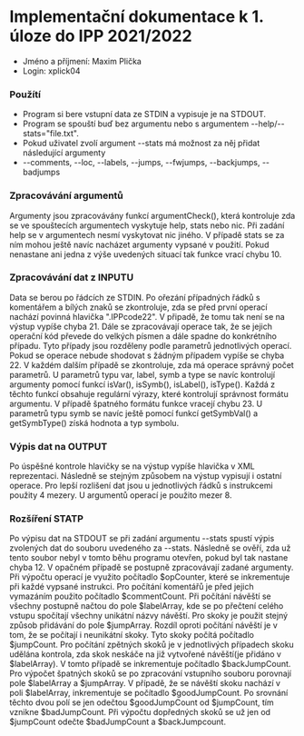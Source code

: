 # Implementační dokumentace k 1. úloze do IPP 2021/2022
* Jméno a příjmení: Maxim Plička
* Login: xplick04

### Použítí
* Program si bere vstupní data ze STDIN a vypisuje je na STDOUT.
* Program se spouští buď bez argumentu nebo s argumentem --help/--stats="file.txt".
* Pokud uživatel zvolí argument --stats má možnost za něj přidat následující argumenty
* --comments, --loc, --labels, --jumps, --fwjumps, --backjumps, --badjumps

### Zpracovávání argumentů
Argumenty jsou zpracovávány funkcí argumentCheck(), která kontroluje zda se ve
spouštecích argumentech vyskytuje help, stats nebo nic. Při zadání help se v argumentech nesmí vyskytovat nic jiného. 
V případě stats se za ním mohou ještě navíc nacházet argumenty vypsané v použití. Pokud nenastane ani jedna z výše uvedených
situací tak funkce vrací chybu 10.

### Zpracovávání dat z INPUTU
Data se berou po řádcích ze STDIN. Po ořezání případných řádků s komentářem a bílých znaků se zkontroluje, zda
se před první operací nachází povinná hlavička ".IPPcode22". V připadě, že tomu tak není se na výstup
vypíše chyba 21. Dále se zpracovávají operace tak, že se jejich operační kód převede do velkých písmen
a dále spadne do konkrétního případu. Tyto případy jsou rozděleny podle parametrů jednotlivých operací.
Pokud se operace nebude shodovat s žádným případem vypíše se chyba 22. V každém dalším případě se zkontroluje, 
zda má operace správný počet parametrů. U parametrů typu var, label, symb a type se navíc kontrolují argumenty pomocí funkcí isVar(), 
isSymb(), isLabel(), isType(). Každá z těchto funkcí obsahuje regulární výrazy, které 
kontrolují správnost formátu argumentu. V případě špatného formátu funkce vracejí chybu 23. U parametrů typu symb se
navíc ještě pomocí funkcí getSymbVal() a getSymbType() získá hodnota a typ symbolu.

### Výpis dat na OUTPUT
Po úspěšné kontrole hlavičky se na výstup vypíše hlavička v XML reprezentaci. Následně se stejným způsobem na výstup 
vypisují i ostatní operace. Pro lepší rozlišení dat jsou u jednotlivých řádků s instrukcemi použity 4 mezery. U 
argumentů operací je použito mezer 8. 

### Rozšíření STATP
Po výpisu dat na STDOUT se při zadání argumentu --stats spustí výpis zvolených dat do souboru
uvedeného za --stats. Následně se ověří, zda už tento soubor nebyl v tomto běhu programu otevřen,
pokud byl tak nastane chyba 12. V opačném případě se postupně zpracovávají zadané argumenty. Při výpočtu
operací je využito počítadlo $opCounter, které se inkrementuje při každé vypsané instrukci. Pro počítání komentářů
je před jejich vymazáním použito počítadlo $commentCount. Při počítání návěští se všechny postupně načtou do pole
$labelArray, kde se po přečtení celého vstupu spočítají všechny unikátní názvy návěští. Pro skoky je použit
stejný způsob přidávání do pole $jumpArray. Rozdíl oproti počítání návěští je v tom, že se počítají i neunikátní skoky.
Tyto skoky počítá počítadlo $jumpCount. Pro počítání zpětných skoků je v jednotlivých případech skoku udělána kontrola,
zda skok neskáče na již vytvořené návěští(je přidáno v $labelArray). V tomto případě se inkrementuje počítadlo $backJumpCount.
Pro výpočet špatných skoků se po zpracování vstupního souboru porovnají pole $labelArray a $jumpArray. V případě, že 
se návěští skoku nachází v poli $labelArray, inkrementuje se počítadlo $goodJumpCount. Po srovnání těchto dvou polí se jen odečtou
$goodJumpCount od $jumpCount, tím vznikne $badJumpCount. Při výpočtu dopředných skoků se už jen od $jumpCount odečte 
$badJumpCount a $backJumpcount.